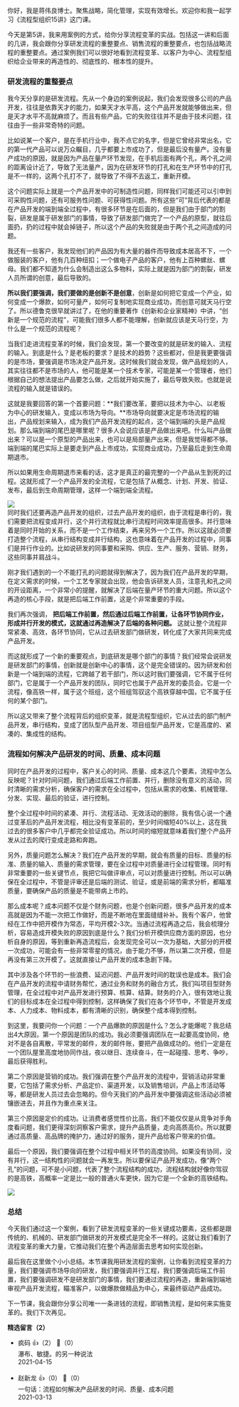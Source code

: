 你好，我是蒋伟良博士。聚焦战略，简化管理，实现有效增长。欢迎你和我一起学习《流程型组织15讲》这门课。

今天是第5讲，我来用案例的方式，给你分享流程变革的实战。包括这一讲和后面的几讲，我会跟你分享研发流程的重整要点、销售流程的重整要点，也包括战略流程的重整要点。通过案例我们可以很好地看到流程变革、以客户为中心、流程型组织给企业带来的再造性的、彻底性的、根本性的提升。

### 研发流程的重整要点

我今天分享的是研发流程。先从一个身边的案例说起，我们会发现很多公司的产品开发，往往是依靠天才的能力，如果天才水平高，这个产品开发就能够做出来，但是天才水平不高就麻烦了。而且有些产品，它的失败往往并不是由于技术问题，往往由于一些非常奇特的问题。

比如说某一个客户，是在手机行业中，我不点它的名字，但是它曾经非常出名，它的第一代产品可以说万众瞩目，几乎都要上市成功了，但是最后没有量产。没有量产成功的原因，就是因为产品在量产环节发现，在手机后面有两个孔，两个孔之间的距离设计近了，导致了无法量产，因为在研发环节的打孔和在生产环节中的打孔是不一样的，这两个孔打不了，就导致了不得不去返工，重新开模。

这个问题实际上就是一个产品开发中的可制造性问题，同样我们可能还可以引申到可采购性问题，还有可服务性问题、可获得性问题。所有这些“可”背后代表的都是在产品开发的端到端全过程中，有很多环节是在后面的，但是我们由于部门的割裂，研发是属于研发部门的事情，导致了研发部门做完了一个产品的原型，就往后面扔，扔的过程中就会掉链子，所以这个产品的失败就是由于两个孔之间造成的问题。

我还有一些客户，我发现他们的产品因为有大量的器件而导致成本居高不下，一个做服装的客户，他有几百种纽扣；一个做电子产品的客户，他有上百种螺丝、螺母。我们都不知道为什么会制造出这么多物料，实际上就是因为部门的割裂，研发人员所谓的创意，最后导致的。

**所以我们要强调，我们要做的是创新不是创意**，创新是如何把它变成一个产业，如何变成一个爆款，如何可量产，如何可复制地实现商业成功，而创意可就天马行空了。所以德鲁克很早就讲过了，在他的重要著作《创新和企业家精神》中讲，“创新是一个规范的流程”，可能我们很多人都不能理解，创新就应该是天马行空，为什么是一个规范的流程呢？

当我们走进流程变革的时候，我们会发现，第一个要改变的就是研发的输入、流程的输入。到底是什么？是老板的要求？是技术的趋势？这些都对，但是我更要强调的是市场，要强调是市场决定产品开发。这时候我们就会发现，做产品规划的人，其实往往都不是市场的人，他可能是某一个技术专家，可能是某一个管理者，他们根据自己的想法提出产品要怎么做，之后就开始实施了，最后导致失败。也就是说流程的输入就是错误的。

这就是我要回答的第一个首要问题：**我们要改革，要把以技术为中心、以老板为中心的研发输入，变成以市场为导向。**市场导向就要决定是市场流程的输出，产品规划来输入，成为我们产品开发流程的起点，这个端到端的头是产品规划。那么端到端的尾巴是哪里呢？很多人会说应该是产品做出来吧。什么叫产品做出来？可以是一个原型的产品出来，也可以是局部量产出来，但是我觉得都不够。端到端的尾巴实际上是要走到产品上市成功，实现商业成功，乃至最后走到生命周期退市。

所以如果用生命周期退市来看的话，这才是真正的最完整的一个产品从生到死的过程。这就形成了一个产品开发的全流程，它是包括了从概念、计划、开发、验证、发布，最后到生命周期管理，这样一个端到端全流程。

![](https://static001.geekbang.org/resource/image/39/24/39761574d807165d6f9f42536ec85024.png?wh=2700%2A1275)  
同时我们还要再造产品开发的组织，过去产品开发的组织，由于流程是串行的，我们需要把流程变成并行，这个并行流程就比串行流程时间效率提高很多。并行意味着是同时开始的关系，而不是一个工作结束，再来另外一个工作。所以这就必须要打造整个流程，从串行结构变成并行结构，这也意味着在产品开发的过程中，同事们是并行作业的。比如说研发的同事要和采购、供应、生产、服务、营销、财务，这些同事并肩战斗。

刚才我们遇到的一个不能打孔的问题就得到解决了，因为我们在产品开发的早期，在定义需求的时候，一个工艺专家就会出现，他会告诉研发人员，注意孔和孔之间的开设距离，一个非常小的提醒，就解决了后端在量产环节的重大问题。所以这个再造的核心手段，就是把后端工作前置，这是个非常重要的手段。

我们再次强调， **把后端工作前置，然后通过后端工作前置，让各环节协同作业，形成并行开发的模式，这就通过再造解决了后端的各种问题。** 这就让整个流程非常紧凑、高效，各环节协同，它从过去研发部门做研发，转化成了大家共同来完成产品开发。

而这就形成了一个新的重要观点，到底研发是哪个部门的事情？我们经常会说研发是研发部门的事情，创新就是创新中心的事情，这个是完全错误的。因为研发和创新是一个端到端的流程，它跨越了若干部门，所以这时我们要强调，它不属于任何部门，它是属于一个产品开发的团队，同时它也属于产品开发的委员会。它是一个流程，像高铁一样，属于这个班组，这个班组驾驭这个高铁穿越中国，它不属于任何的某个部门。

所以这又带来了整个流程背后的组织变革，就是流程型组织，它从过去的部门制产品开发，串行结构，变成了团队型产品开发、项目组型产品开发，它是高度的、紧凑的、集成性的结构。

### 流程如何解决产品研发的时间、质量、成本问题

同时在产品开发的过程中，客户关心的时间、质量、成本这几个要素，流程中怎么反映呢？针对时间问题，我们通过后端工作前置、并行，删除没有意义的活动，同时清晰的需求分析，确保客户的需求在全过程中，包括从需求的收集、机械管理、分发、实现、最后的验证，进行控制。

整个全过程中时间的紧凑、并行、流程活动、无效活动的删除，我有信心说一个通过变革后的产品开发流程，相比没有变革前的，至少时间缩短40%以上，这在我过去的很多客户中几乎都完全验证成功。所以时间的缩短就意味着我们整个产品开发从过去的爬行变成走路和奔跑。

另外，质量问题怎么解决？我们在产品开发的早期，就会有质量的目标、质量的标准、质量的输入、质量的需求管理，要在全过程中对质量进行全过程管理。同时有非常重要的一些关键节点，我把它叫做评审点，可以对质量进行控制。所以可以确保在全过程中，不管是评审还是后端的测试、验证，或是前端的需求分析，都瞄准质量，要确保产品的质量是不能带病上市的。

那么成本呢？成本问题不仅是个财务问题，也是个创新问题，很多产品开发的成本高就是因为不能一次把工作做好，而是不断地在里面缝缝补补。我有个客户，他曾经在工作中把开模作为常态，平均开模2-3次。当通过流程再造之后，我会梳理分析，容易造成开模失败的原因到底是什么？我们分析开模供应商方面的原因，也分析自身的原因，等到重新再造流程后，会发现完全可以一次为基础，大部分的开模一次成功，可能会有一些非常零星的情况，由于能力不够，所以第二次开模，但是再没有第三次开模了。这就直接让产品开发的成本急剧下降。

其中涉及各个环节的一些浪费、延迟问题、产品开发时间的耽误也是成本。我们会在产品开发的流程中请财务帮忙，通过业务和财务的融合方式，我们叫项目型财务管理，在全过程中对产品开发进行预算、核算、结算。财务的介入，很有效地让我们的目标成本在全过程中得到控制，这样确保了我们在各个环节中，不管是开发成本、人力成本、物料成本，都有清晰的识别，确保整个成本得到控制。

到这里，我要问你一个问题：一个产品爆款的原因是什么？怎么才能爆呢？我总结出4大原因，第一个原因是团队的成功。我必须要强调团队在一起要高度协同，绝对不是各自离散，平常发的邮件，发的邮件账，要把产品做成功的。他们一定是在一个团队屋里高度地协同作战，夜以继日、连续奋斗，在一起碰撞、思考、争吵，最后获得胜利。

第二个原因是营销的成功。我们强调在整个产品开发的流程中，营销活动非常重要，它包括了需求分析、产品定价、渠道开发，以及销售培训，产品上市活动等等，都是研发人员过去会忽略的。但今天我们的产品开发中要强调这些活动必须被镶嵌进去，并且作为重点来关注。

第三个原因是定价的成功。让消费者感觉性价比高，我们不能仅仅是从竞争对手角度看问题，我们更得深刻洞察客户需求，提升产品质量，走向高质高价。所以就要通过高质量、高品牌的掩护力，通过好的服务，提升产品给客户带来的价值。

最后一个原因，我们要强调在整个过程中相关环节的高度协同。如果没有协同，没有并行，这一结构性的问题就会一再发生。所以要保证产品开发成功，像“两个孔”的问题，可不是小问题，代表了整个流程结构的成功，流程结构就好像你驾驭的是高铁，高概率一定是比一般的普通火车更快，因为它是一个全新的高铁结构。

![](https://static001.geekbang.org/resource/image/9d/88/9d91ef200db46518f97aa42fa81ec988.png?wh=2700%2A1267)

### 总结

今天我们通过这一个案例，看到了研发流程变革的一些关键成功要素，这些都是跟传统的、机械的、研发部门做研发的开发模式是完全不一样的。这就让我们看到了流程变革的重大力量，它推动我们在整个再造层面去思考如何实现创新。

最后我在这里做个小小总结。本节课我用研发流程的案例，让你看到流程变革的力量，我们要强调市场导向的研发，我们要强调并行工程，我们要强调后端工作前置，我们要强调研发不是研发部门的事情，我们要通过流程的再造，重新端到端地审视产品开发流程，瞄准客户，以做爆款做精品为中心，来最终驱动产品成功。

下一节课，我会跟你分享公司唯一一条进钱的流程，即销售流程，是如何来实施变革的。我们下次再见。
<div><strong>精选留言（2）</strong></div><ul>
<li><span>疯码</span> 👍（2） 💬（0）<div>瀑布、敏捷。的另一种说法</div>2021-04-15</li><br/><li><span>赵新龙</span> 👍（0） 💬（0）<div>一句话：流程如何解决产品研发的时间、质量、成本问题</div>2021-03-13</li><br/>
</ul>